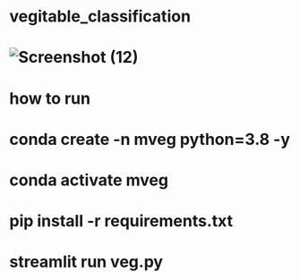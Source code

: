 # vegitable_classification
# ![Screenshot (12)](https://github.com/adas754/vegitable_classification/assets/83580623/f8149d57-3238-44b6-9755-a267fe034486)
# how to run 
# conda create -n mveg python=3.8 -y
# conda activate mveg
# pip install -r requirements.txt
# streamlit run veg.py       

